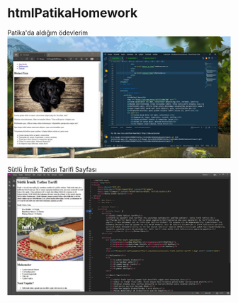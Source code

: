 # htmlPatikaHomework
Patika'da aldığım ödevlerim
![Project Screenshot](/img/projectScreenshot.jpg "A shot of the project")

Sütlü İrmik Tatlısı Tarifi Sayfası
![Yemek Tarifi Screenshot](/img/irmikTatlısıPageScreenshoot.jpg "Sütlü irmik tatlısı tarifi projesi")



